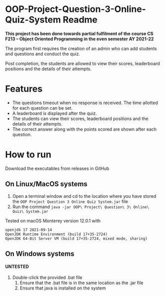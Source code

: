 # OOP-Project-Question-3-Online-Quiz-System Readme

**This project has been done towards partial fulfilment of the course CS F213 – Object Oriented Programming in the even semester AY 2021-22**

The program first requires the creation of an admin who can add students and questions and conduct the quiz.

Post completion, the students are allowed to view their scores, leaderboard positions and the details of their attempts.

# Features

- The questions timeout when no response is received. The time allotted for each question can be set.
- A leaderboard is displayed after the quiz.
- The students can view their scores, leaderboard positions and the details of their attempts.
- The correct answer along with the points scored are shown after each question.

# How to run

Download the executables from releases in GitHub

## On Linux/MacOS systems

1. Open a terminal window and cd to the location where you have stored the `OOP Project Question 3 Online Quiz System.jar` file
2. Run the command `java -jar OOP\ Project\ Question\ 3\ Online\ Quiz\ System.jar`

Tested on macOS Monterey version 12.0.1 with
```other
openjdk 17 2021-09-14
OpenJDK Runtime Environment (build 17+35-2724)
OpenJDK 64-Bit Server VM (build 17+35-2724, mixed mode, sharing)
```

## On Windows systems

#### **UNTESTED**

1. Double-click the provided .bat file
    1. Ensure that the .bat file is in the same location as the .jar file
    2. Ensure that java is installed on the system

